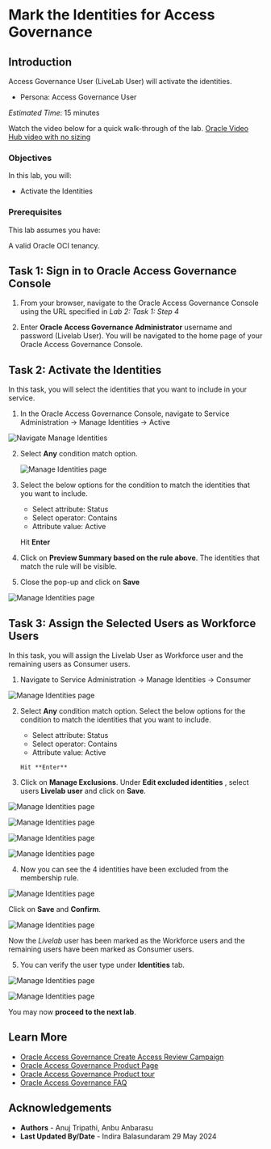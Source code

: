 # Mark the Identities for Access Governance

## Introduction

Access Governance User (LiveLab User) will activate the identities.

* Persona: Access Governance User

*Estimated Time*: 15 minutes

Watch the video below for a quick walk-through of the lab.
[Oracle Video Hub video with no sizing](videohub:1_kch622zw)

### Objectives

In this lab, you will:

* Activate the Identities

### Prerequisites

This lab assumes you have:

A valid Oracle OCI tenancy. 

## Task 1: Sign in to Oracle Access Governance Console

1. From your browser, navigate to the Oracle Access Governance Console using the URL specified in *Lab 2: Task 1: Step 4*


2. Enter **Oracle Access Governance Administrator** username and password (Livelab User). You will be navigated to the home page of your Oracle Access Governance Console.


## Task 2: Activate the Identities

In this task, you will select the identities that you want to include in your service.

1. In the Oracle Access Governance Console, navigate to Service Administration -> Manage Identities -> Active

  ![Navigate Manage Identities](images/navigate-to-manage-identities.png)

2. Select **Any** condition match option.

   ![Manage Identities page](images/selec-any-condition.png)

3. Select the below options for the condition to match the identities that you want to include.

      * Select attribute: Status
      * Select operator: Contains
      * Attribute value: Active

    Hit **Enter**

4. Click on **Preview Summary based on the rule above**. The identities that match the rule will be visible.

5. Close the pop-up and click on **Save**

  ![Manage Identities page](images/preview-identities-user.png)

## Task 3: Assign the Selected Users as Workforce Users

In this task, you will assign the Livelab User as Workforce user and the remaining users as Consumer users. 

1. Navigate to Service Administration -> Manage Identities -> Consumer

  ![Manage Identities page](images/manage-consumer.png)

2. Select **Any** condition match option. Select the below options for the condition to match the identities that you want to include.

      * Select attribute: Status
      * Select operator: Contains
      * Attribute value: Active


       Hit **Enter**

3. Click on **Manage Exclusions**. Under **Edit excluded identities** , select users **Livelab user** and click on **Save**.

  ![Manage Identities page](images/user-pamela.png)

  ![Manage Identities page](images/user-harlan.png)

  ![Manage Identities page](images/user-mark.png)

  ![Manage Identities page](images/user-jerry.png)

4. Now you can see the 4 identities have been excluded from the membership rule. 

  ![Manage Identities page](images/users-exclude.png)

  Click on **Save** and **Confirm**. 

  ![Manage Identities page](images/select-confirm.png)

  Now the *Livelab* user has been marked as the Workforce users and the remaining users have been marked as Consumer users. 

5. You can verify the user type under **Identities** tab. 

  ![Manage Identities page](images/workforce-users.png)

   ![Manage Identities page](images/consumer-users.png)

  You may now **proceed to the next lab**.

## Learn More

* [Oracle Access Governance Create Access Review Campaign](https://docs.oracle.com/en/cloud/paas/access-governance/pdapg/index.html)
* [Oracle Access Governance Product Page](https://www.oracle.com/security/cloud-security/access-governance/)
* [Oracle Access Governance Product tour](https://www.oracle.com/webfolder/s/quicktours/paas/pt-sec-access-governance/index.html)
* [Oracle Access Governance FAQ](https://www.oracle.com/security/cloud-security/access-governance/faq/)

## Acknowledgements

* **Authors** - Anuj Tripathi, Anbu Anbarasu
* **Last Updated By/Date** - Indira Balasundaram 29 May 2024
